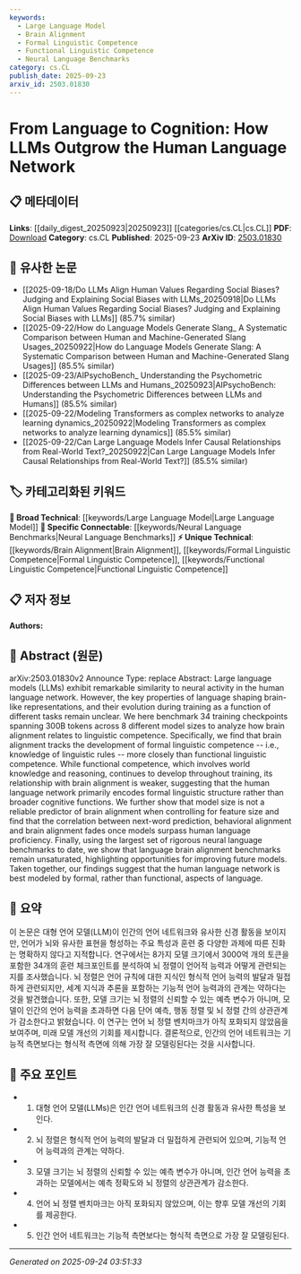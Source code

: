 ```yaml
---
keywords:
  - Large Language Model
  - Brain Alignment
  - Formal Linguistic Competence
  - Functional Linguistic Competence
  - Neural Language Benchmarks
category: cs.CL
publish_date: 2025-09-23
arxiv_id: 2503.01830
---
```


<!-- KEYWORD_LINKING_METADATA:
{
  "processed_timestamp": "2025-09-24T03:51:33.092466",
  "vocabulary_version": "1.0",
  "selected_keywords": [
    "Large Language Model",
    "Brain Alignment",
    "Formal Linguistic Competence",
    "Functional Linguistic Competence",
    "Neural Language Benchmarks"
  ],
  "rejected_keywords": [],
  "similarity_scores": {
    "Large Language Model": 0.85,
    "Brain Alignment": 0.8,
    "Formal Linguistic Competence": 0.78,
    "Functional Linguistic Competence": 0.77,
    "Neural Language Benchmarks": 0.79
  },
  "extraction_method": "AI_prompt_based",
  "budget_applied": true,
  "candidates_json": {
    "candidates": [
      {
        "surface": "Large language models",
        "canonical": "Large Language Model",
        "aliases": [
          "LLMs"
        ],
        "category": "broad_technical",
        "rationale": "Central to the study, linking to a broad range of AI research.",
        "novelty_score": 0.3,
        "connectivity_score": 0.9,
        "specificity_score": 0.6,
        "link_intent_score": 0.85
      },
      {
        "surface": "brain alignment",
        "canonical": "Brain Alignment",
        "aliases": [
          "neural alignment"
        ],
        "category": "unique_technical",
        "rationale": "Key concept in understanding the relationship between models and human cognition.",
        "novelty_score": 0.75,
        "connectivity_score": 0.7,
        "specificity_score": 0.8,
        "link_intent_score": 0.8
      },
      {
        "surface": "formal linguistic competence",
        "canonical": "Formal Linguistic Competence",
        "aliases": [
          "linguistic rules knowledge"
        ],
        "category": "unique_technical",
        "rationale": "Highlights the focus on structural language understanding in models.",
        "novelty_score": 0.65,
        "connectivity_score": 0.65,
        "specificity_score": 0.85,
        "link_intent_score": 0.78
      },
      {
        "surface": "functional linguistic competence",
        "canonical": "Functional Linguistic Competence",
        "aliases": [
          "world knowledge and reasoning"
        ],
        "category": "unique_technical",
        "rationale": "Contrasts with formal competence, emphasizing broader cognitive functions.",
        "novelty_score": 0.68,
        "connectivity_score": 0.6,
        "specificity_score": 0.82,
        "link_intent_score": 0.77
      },
      {
        "surface": "neural language benchmarks",
        "canonical": "Neural Language Benchmarks",
        "aliases": [
          "language benchmarks"
        ],
        "category": "specific_connectable",
        "rationale": "Essential for evaluating model performance against human-like understanding.",
        "novelty_score": 0.55,
        "connectivity_score": 0.75,
        "specificity_score": 0.7,
        "link_intent_score": 0.79
      }
    ],
    "ban_list_suggestions": [
      "training checkpoints",
      "model sizes",
      "feature size"
    ]
  },
  "decisions": [
    {
      "candidate_surface": "Large language models",
      "resolved_canonical": "Large Language Model",
      "decision": "linked",
      "scores": {
        "novelty": 0.3,
        "connectivity": 0.9,
        "specificity": 0.6,
        "link_intent": 0.85
      }
    },
    {
      "candidate_surface": "brain alignment",
      "resolved_canonical": "Brain Alignment",
      "decision": "linked",
      "scores": {
        "novelty": 0.75,
        "connectivity": 0.7,
        "specificity": 0.8,
        "link_intent": 0.8
      }
    },
    {
      "candidate_surface": "formal linguistic competence",
      "resolved_canonical": "Formal Linguistic Competence",
      "decision": "linked",
      "scores": {
        "novelty": 0.65,
        "connectivity": 0.65,
        "specificity": 0.85,
        "link_intent": 0.78
      }
    },
    {
      "candidate_surface": "functional linguistic competence",
      "resolved_canonical": "Functional Linguistic Competence",
      "decision": "linked",
      "scores": {
        "novelty": 0.68,
        "connectivity": 0.6,
        "specificity": 0.82,
        "link_intent": 0.77
      }
    },
    {
      "candidate_surface": "neural language benchmarks",
      "resolved_canonical": "Neural Language Benchmarks",
      "decision": "linked",
      "scores": {
        "novelty": 0.55,
        "connectivity": 0.75,
        "specificity": 0.7,
        "link_intent": 0.79
      }
    }
  ]
}
-->

# From Language to Cognition: How LLMs Outgrow the Human Language Network

## 📋 메타데이터

**Links**: [[daily_digest_20250923|20250923]] [[categories/cs.CL|cs.CL]]
**PDF**: [Download](https://arxiv.org/pdf/2503.01830.pdf)
**Category**: cs.CL
**Published**: 2025-09-23
**ArXiv ID**: [2503.01830](https://arxiv.org/abs/2503.01830)

## 🔗 유사한 논문
- [[2025-09-18/Do LLMs Align Human Values Regarding Social Biases? Judging and Explaining Social Biases with LLMs_20250918|Do LLMs Align Human Values Regarding Social Biases? Judging and Explaining Social Biases with LLMs]] (85.7% similar)
- [[2025-09-22/How do Language Models Generate Slang_ A Systematic Comparison between Human and Machine-Generated Slang Usages_20250922|How do Language Models Generate Slang: A Systematic Comparison between Human and Machine-Generated Slang Usages]] (85.5% similar)
- [[2025-09-23/AIPsychoBench_ Understanding the Psychometric Differences between LLMs and Humans_20250923|AIPsychoBench: Understanding the Psychometric Differences between LLMs and Humans]] (85.5% similar)
- [[2025-09-22/Modeling Transformers as complex networks to analyze learning dynamics_20250922|Modeling Transformers as complex networks to analyze learning dynamics]] (85.5% similar)
- [[2025-09-22/Can Large Language Models Infer Causal Relationships from Real-World Text?_20250922|Can Large Language Models Infer Causal Relationships from Real-World Text?]] (85.5% similar)

## 🏷️ 카테고리화된 키워드
**🧠 Broad Technical**: [[keywords/Large Language Model|Large Language Model]]
**🔗 Specific Connectable**: [[keywords/Neural Language Benchmarks|Neural Language Benchmarks]]
**⚡ Unique Technical**: [[keywords/Brain Alignment|Brain Alignment]], [[keywords/Formal Linguistic Competence|Formal Linguistic Competence]], [[keywords/Functional Linguistic Competence|Functional Linguistic Competence]]

## 📋 저자 정보

**Authors:** 

## 📄 Abstract (원문)

arXiv:2503.01830v2 Announce Type: replace 
Abstract: Large language models (LLMs) exhibit remarkable similarity to neural activity in the human language network. However, the key properties of language shaping brain-like representations, and their evolution during training as a function of different tasks remain unclear. We here benchmark 34 training checkpoints spanning 300B tokens across 8 different model sizes to analyze how brain alignment relates to linguistic competence. Specifically, we find that brain alignment tracks the development of formal linguistic competence -- i.e., knowledge of linguistic rules -- more closely than functional linguistic competence. While functional competence, which involves world knowledge and reasoning, continues to develop throughout training, its relationship with brain alignment is weaker, suggesting that the human language network primarily encodes formal linguistic structure rather than broader cognitive functions. We further show that model size is not a reliable predictor of brain alignment when controlling for feature size and find that the correlation between next-word prediction, behavioral alignment and brain alignment fades once models surpass human language proficiency. Finally, using the largest set of rigorous neural language benchmarks to date, we show that language brain alignment benchmarks remain unsaturated, highlighting opportunities for improving future models. Taken together, our findings suggest that the human language network is best modeled by formal, rather than functional, aspects of language.

## 📝 요약

이 논문은 대형 언어 모델(LLM)이 인간의 언어 네트워크와 유사한 신경 활동을 보이지만, 언어가 뇌와 유사한 표현을 형성하는 주요 특성과 훈련 중 다양한 과제에 따른 진화는 명확하지 않다고 지적합니다. 연구에서는 8가지 모델 크기에서 3000억 개의 토큰을 포함한 34개의 훈련 체크포인트를 분석하여 뇌 정렬이 언어적 능력과 어떻게 관련되는지를 조사했습니다. 뇌 정렬은 언어 규칙에 대한 지식인 형식적 언어 능력의 발달과 밀접하게 관련되지만, 세계 지식과 추론을 포함하는 기능적 언어 능력과의 관계는 약하다는 것을 발견했습니다. 또한, 모델 크기는 뇌 정렬의 신뢰할 수 있는 예측 변수가 아니며, 모델이 인간의 언어 능력을 초과하면 다음 단어 예측, 행동 정렬 및 뇌 정렬 간의 상관관계가 감소한다고 밝혔습니다. 이 연구는 언어 뇌 정렬 벤치마크가 아직 포화되지 않았음을 보여주며, 미래 모델 개선의 기회를 제시합니다. 결론적으로, 인간의 언어 네트워크는 기능적 측면보다는 형식적 측면에 의해 가장 잘 모델링된다는 것을 시사합니다.

## 🎯 주요 포인트

- 1. 대형 언어 모델(LLMs)은 인간 언어 네트워크의 신경 활동과 유사한 특성을 보인다.
- 2. 뇌 정렬은 형식적 언어 능력의 발달과 더 밀접하게 관련되어 있으며, 기능적 언어 능력과의 관계는 약하다.
- 3. 모델 크기는 뇌 정렬의 신뢰할 수 있는 예측 변수가 아니며, 인간 언어 능력을 초과하는 모델에서는 예측 정확도와 뇌 정렬의 상관관계가 감소한다.
- 4. 언어 뇌 정렬 벤치마크는 아직 포화되지 않았으며, 이는 향후 모델 개선의 기회를 제공한다.
- 5. 인간 언어 네트워크는 기능적 측면보다는 형식적 측면으로 가장 잘 모델링된다.


---

*Generated on 2025-09-24 03:51:33*